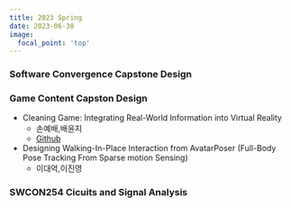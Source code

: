 ```yaml
---
title: 2023 Spring
date: 2023-06-30
image:
  focal_point: 'top'
---
```


### Software Convergence Capstone Design


### Game Content Capston Design
- Cleaning Game: Integrating Real-World Information into Virtual Reality 
  - 손예배,배윤지
  - [Github](https://github.com/baeyunji/cleaning_with_VR_distraction)
- Designing Walking-In-Place Interaction from AvatarPoser (Full-Body Pose Tracking From Sparse motion Sensing)
  - 이대억,이진영

### SWCON254 Cicuits and Signal Analysis
